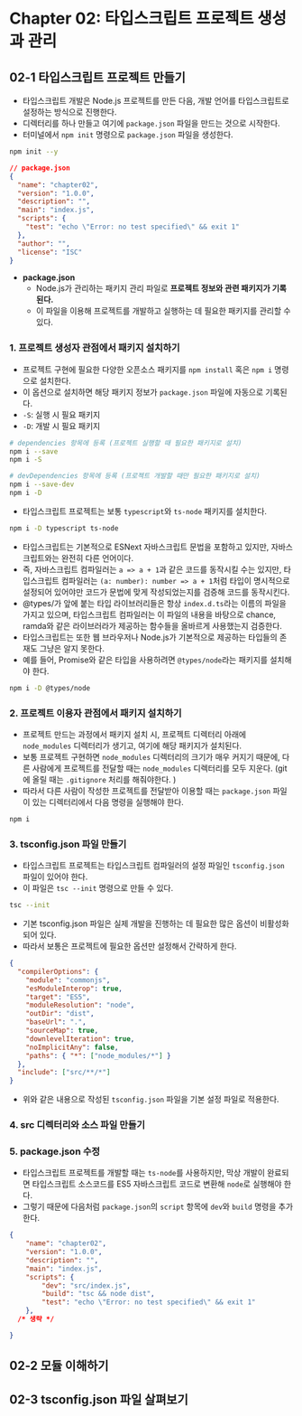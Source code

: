 # Chapter 02: 타입스크립트 프로젝트 생성과 관리
## 02-1 타입스크립트 프로젝트 만들기
- 타입스크립트 개발은 Node.js 프로젝트를 만든 다음, 개발 언어를 타입스크립트로 설정하는 방식으로 진행한다.
- 디렉터리를 하나 만들고 여기에 `package.json` 파일을 만드는 것으로 시작한다.
- 터미널에서 `npm init` 명령으로 `package.json` 파일을 생성한다.
```bash
npm init --y
```
```json
// package.json
{
  "name": "chapter02",
  "version": "1.0.0",
  "description": "",
  "main": "index.js",
  "scripts": {
    "test": "echo \"Error: no test specified\" && exit 1"
  },
  "author": "",
  "license": "ISC"
}
```
- **package.json**
    - Node.js가 관리하는 패키지 관리 파일로 **프로젝트 정보와 관련 패키지가 기록된다.**
    - 이 파일을 이용해 프로젝트를 개발하고 실행하는 데 필요한 패키지를 관리할 수 있다. 


### 1. 프로젝트 생성자 관점에서 패키지 설치하기
- 프로젝트 구현에 필요한 다양한 오픈소스 패키지를 `npm install` 혹은 `npm i` 명령으로 설치한다.
- 이 옵션으로 설치하면 해당 패키지 정보가 `package.json` 파일에 자동으로 기록된다. 
- `-S`: 실행 시 필요 패키지
- `-D`: 개발 시 필요 패키지
```bash
# dependencies 항목에 등록 (프로젝트 실행할 때 필요한 패키지로 설치)
npm i --save 
npm i -S

# devDependencies 항목에 등록 (프로젝트 개발할 때만 필요한 패키지로 설치)
npm i --save-dev
npm i -D
```
- 타입스크립트 프로젝트는 보통 `typescript`와 `ts-node` 패키지를 설치한다. 
```bash
npm i -D typescript ts-node
```
- 타입스크립트는 기본적으로 ESNext 자바스크립트 문법을 포함하고 있지만, 자바스크립트와는 완전히 다른 언어이다.
- 즉, 자바스크립트 컴파일러는 `a => a + 1`과 같은 코드를 동작시킬 수는 있지만, 타입스크립트 컴파일러는 `(a: number): number => a + 1`처럼 타입이 명시적으로 설정되어 있어야만 코드가 문법에 맞게 작성되었는지를 검증해 코드를 동작시킨다.
- @types/가 앞에 붙는 타입 라이브러리들은 항상 `index.d.ts`라는 이름의 파일을 가지고 있으며, 타입스크립트 컴파일러는 이 파일의 내용을 바탕으로 chance, ramda와 같은 라이브러라가 제공하는 함수들을 올바르게 사용했는지 검증한다.
- 타입스크립트는 또한 웹 브라우저나 Node.js가 기본적으로 제공하는 타입들의 존재도 그냥은 알지 못한다.
- 예를 들어, Promise와 같은 타입을 사용하려면 `@types/node`라는 패키지를 설치해야 한다.
```bash
npm i -D @types/node
```

### 2. 프로젝트 이용자 관점에서 패키지 설치하기
- 프로젝트 만드는 과정에서 패키지 설치 시, 프로젝트 디렉터리 아래에 `node_modules` 디렉터리가 생기고, 여기에 해당 패키지가 설치된다.
- 보통 프로젝트 구현하면 `node_modules` 디렉터리의 크기가 매우 커지기 때문에, 다른 사람에게 프로젝트를 전달할 때는 `node_modules` 디렉터리를 모두 지운다. (git에 올릴 때는 `.gitignore` 처리를 해줘야한다. )
- 따라서 다른 사람이 작성한 프로젝트를 전달받아 이용할 때는 `package.json` 파일이 있는 디렉터리에서 다음 명령을 실행해야 한다. 
```bash
npm i
```

### 3. tsconfig.json 파일 만들기
- 타입스크립트 프로젝트는 타입스크립트 컴파일러의 설정 파일인 `tsconfig.json` 파일이 있어야 한다.
- 이 파일은 `tsc --init` 명령으로 만들 수 있다.
```bash
tsc --init
```
- 기본 tsconfig.json 파일은 실제 개발을 진행하는 데 필요한 많은 옵션이 비활성화되어 있다.
- 따라서 보통은 프로젝트에 필요한 옵션만 설정해서 간략하게 한다.
```json
{
  "compilerOptions": {
    "module": "commonjs",
    "esModuleInterop": true,
    "target": "ES5",
    "moduleResolution": "node",
    "outDir": "dist",
    "baseUrl": ".",
    "sourceMap": true,
    "downlevelIteration": true,
    "noImplicitAny": false,
    "paths": { "*": ["node_modules/*"] }
  },
  "include": ["src/**/*"]
}
```
- 위와 같은 내용으로 작성된 `tsconfig.json` 파일을 기본 설정 파일로 적용한다. 

### 4. src 디렉터리와 소스 파일 만들기

### 5. package.json 수정
- 타입스크립트 프로젝트를 개발할 때는 `ts-node`를 사용하지만, 막상 개발이 완료되면 타입스크립트 소스코드를 ES5 자바스크립트 코드로 변환해 `node`로 실행해야 한다.
- 그렇기 때문에 다음처럼 `package.json`의 `script` 항목에 `dev`와 `build` 명령을 추가한다. 

```json
{
    "name": "chapter02",
    "version": "1.0.0",
    "description": "",
    "main": "index.js",
    "scripts": {
        "dev": "src/index.js",
        "build": "tsc && node dist",
        "test": "echo \"Error: no test specified\" && exit 1"
    },
  /* 생략 */

}
```
## 02-2 모듈 이해하기


## 02-3 tsconfig.json 파일 살펴보기


